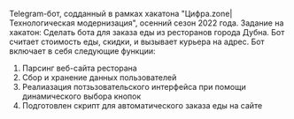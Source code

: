 Telegram-бот, содданный в рамках хакатона "Цифра.zone|Технологическая модернизация", осенний сезон 2022 года.
Задание на хакатон: Сделать бота для заказа еды из ресторанов города Дубна. Бот считает стоимость еды, скидки, и вызывает курьера на адрес.
Бот включает в себя следующие функции:
1) Парсинг веб-сайта ресторана
2) Сбор и хранение данных пользователей
3) Реалиазация потзьзовательского интерфейса при помощи динамического выбора кнопок
4) Подготовлен скрипт для автоматического заказа еды на сайте

